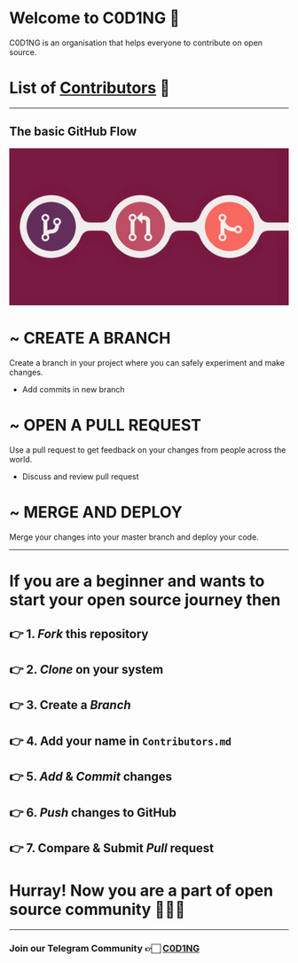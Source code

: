 # Welcome to C0D1NG 💐
C0D1NG is an organisation that helps everyone to contribute on open source.

# List of [Contributors](https://github.com/C0D1NG/C0D1NG/blob/master/Contributors.md) 🚀

***

## The basic GitHub Flow

![githubflow](assets/githubflow.png)

# ~ CREATE A BRANCH
 
Create a branch in your project where you can safely experiment and make changes.

- Add commits in new branch

# ~ OPEN A PULL REQUEST
Use a pull request to get feedback on your changes from people across the world.

- Discuss and review pull request

# ~ MERGE AND DEPLOY
Merge your changes into your master branch and deploy your code.

***

# If you are a beginner and wants to start your open source journey then 
## 👉 1. *Fork* this repository
## 👉 2. *Clone* on your system
## 👉 3. Create a *Branch*
## 👉 4. Add your name in ```Contributors.md```
## 👉 5. *Add* & *Commit* changes
## 👉 6. *Push* changes to GitHub
## 👉 7. Compare & Submit *Pull* request

# Hurray! Now you are a part of open source community 🚀🚀🚀

***

### Join our Telegram Community 👉🏻 [C0D1NG](https://t.me/C0D1NG)
